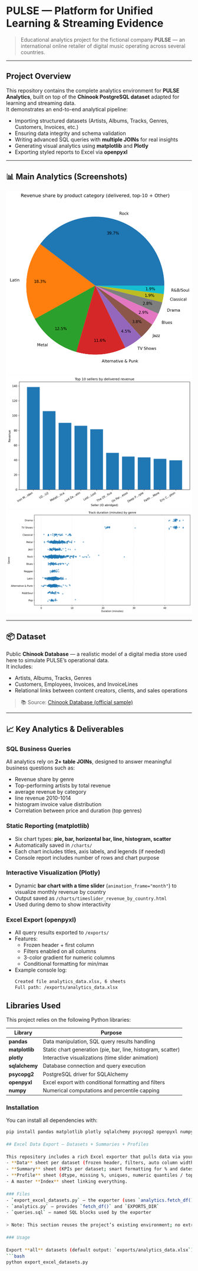 # PULSE — Platform for Unified Learning & Streaming Evidence
> Educational analytics project for the fictional company **PULSE** — an international online retailer of digital music operating across several countries.
---

## Project Overview
This repository contains the complete analytics environment for **PULSE Analytics**, built on top of the **Chinook PostgreSQL dataset** adapted for learning and streaming data.  
It demonstrates an end-to-end analytical pipeline:

- Importing structured datasets (Artists, Albums, Tracks, Genres, Customers, Invoices, etc.)  
- Ensuring data integrity and schema validation  
- Writing advanced SQL queries with **multiple JOINs** for real insights  
- Generating visual analytics using **matplotlib** and **Plotly**  
- Exporting styled reports to Excel via **openpyxl**  

---

## 📊 Main Analytics (Screenshots)
![Pie Chart](charts/01_pie_revenue_by_category.png)  
![Bar Chart](charts/02_bar_top_sellers_by_revenue.png)  
![Horizontal Bar](charts/06_duration_by_genre_strip.png)  

---


## 📦 Dataset
Public **Chinook Database** — a realistic model of a digital media store used here to simulate PULSE’s operational data.  
It includes:
- Artists, Albums, Tracks, Genres  
- Customers, Employees, Invoices, and InvoiceLines  
- Relational links between content creators, clients, and sales operations  

> 📚 Source: [Chinook Database (official sample)](https://github.com/lerocha/chinook-database)

---

## 📈 Key Analytics & Deliverables

### SQL Business Queries
All analytics rely on **2+ table JOINs**, designed to answer meaningful business questions such as:
- Revenue share by genre  
- Top-performing artists by total revenue  
- average revenue by category
- line revenue 2010-1014
- histogram invoice value distribution
- Correlation between price and duration (top genres)

### Static Reporting (matplotlib)
- Six chart types: **pie, bar, horizontal bar, line, histogram, scatter**  
- Automatically saved in `/charts/`  
- Each chart includes titles, axis labels, and legends (if needed)  
- Console report includes number of rows and chart purpose  

### Interactive Visualization (Plotly)
- Dynamic **bar chart with a time slider** (`animation_frame="month"`) to visualize monthly revenue by country  
- Output saved as `/charts/timeslider_revenue_by_country.html`  
- Used during demo to show interactivity  

### Excel Export (openpyxl)
- All query results exported to `/exports/`  
- Features:
  - Frozen header + first column  
  - Filters enabled on all columns  
  - 3-color gradient for numeric columns  
  - Conditional formatting for min/max  
- Example console log:
  ```text
  Created file analytics_data.xlsx, 6 sheets
  Full path: /exports/analytics_data.xlsx

## Libraries Used

This project relies on the following Python libraries:

| Library | Purpose |
|----------|----------|
| **pandas** | Data manipulation, SQL query results handling |
| **matplotlib** | Static chart generation (pie, bar, line, histogram, scatter) |
| **plotly** | Interactive visualizations (time slider animation) |
| **sqlalchemy** | Database connection and query execution |
| **psycopg2** | PostgreSQL driver for SQLAlchemy |
| **openpyxl** | Excel export with conditional formatting and filters |
| **numpy** | Numerical computations and percentile capping |

### Installation

You can install all dependencies with:
```bash
pip install pandas matplotlib plotly sqlalchemy psycopg2 openpyxl numpy

## Excel Data Export — Datasets + Summaries + Profiles

This repository includes a rich Excel exporter that pulls data via your existing SQL queries (from `queries.sql`) and writes a single workbook with:
- **Data** sheet per dataset (frozen header, filters, auto column widths, numeric color scale, currency/percent/date formats);
- **Summary** sheet (KPIs per dataset; smart formatting for % and dates);
- **Profile** sheet (dtype, missing %, uniques, numeric quantiles / top categories);
- A master **Index** sheet linking everything.

### Files
- `export_excel_datasets.py` — the exporter (uses `analytics.fetch_df()` and `EXPORTS_DIR`)
- `analytics.py` — provides `fetch_df()` and `EXPORTS_DIR`
- `queries.sql` — named SQL blocks used by the exporter

> Note: This section reuses the project’s existing environment; no extra library list here.

### Usage

Export **all** datasets (default output: `exports/analytics_data.xlsx`):
```bash
python export_excel_datasets.py

  

